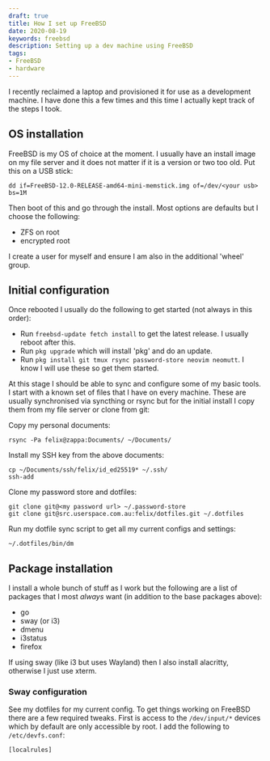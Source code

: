 ```yaml
---
draft: true
title: How I set up FreeBSD
date: 2020-08-19
keywords: freebsd
description: Setting up a dev machine using FreeBSD
tags:
- FreeBSD
- hardware
---
```


I recently reclaimed a laptop and provisioned it for use as a development
machine. I have done this a few times and this time I actually kept track of
the steps I took.

## OS installation

FreeBSD is my OS of choice at the moment. I usually have an install image on my
file server and it does not matter if it is a version or two too old. Put this
on a USB stick:

	dd if=FreeBSD-12.0-RELEASE-amd64-mini-memstick.img of=/dev/<your usb> bs=1M

Then boot of this and go through the install. Most options are defaults but I
choose the following:

- ZFS on root
- encrypted root

I create a user for myself and ensure I am also in the additional 'wheel' group.

## Initial configuration

Once rebooted I usually do the following to get started (not always in this order):

- Run `freebsd-update fetch install` to get the latest release. I usually reboot after this.
- Run `pkg upgrade` which will install 'pkg' and do an update.
- Run `pkg install git tmux rsync password-store neovim neomutt`. I know I will use these so get them started.

At this stage I should be able to sync and configure some of my basic tools. I
start with a known set of files that I have on every machine. These are usually
synchronised via syncthing or rsync but for the initial install I copy them
from my file server or clone from git:

Copy my personal documents:

	rsync -Pa felix@zappa:Documents/ ~/Documents/

Install my SSH key from the above documents:

	cp ~/Documents/ssh/felix/id_ed25519* ~/.ssh/
	ssh-add

Clone my password store and dotfiles:

	git clone git@<my password url> ~/.password-store
	git clone git@src.userspace.com.au:felix/dotfiles.git ~/.dotfiles

Run my dotfile sync script to get all my current configs and settings:

	~/.dotfiles/bin/dm

## Package installation

I install a whole bunch of stuff as I work but the following are a list of
packages that I most _always_ want (in addition to the base packages above):

- go
- sway (or i3)
- dmenu
- i3status
- firefox

If using sway (like i3 but uses Wayland) then I also install alacritty, otherwise I just use xterm.

### Sway configuration

See my dotfiles for my current config. To get things working on FreeBSD there
are a few required tweaks. First is access to the `/dev/input/*` devices which
by default are only accessible by root. I add the following to
`/etc/devfs.conf`:

	[localrules]

